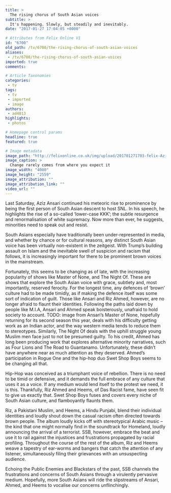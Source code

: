 ```yaml
---
title: >
  The rising chorus of South Asian voices
subtitle: >
  It's happening. Slowly, but steadily and inevitably.
date: "2017-01-27 17:04:05 +0000"

# Attributes from Felix Online V1
id: "6700"
old_path: /tv/6700/the-rising-chorus-of-south-asian-voices
aliases:
 - /tv/6700/the-rising-chorus-of-south-asian-voices
imported: true
comments:

# Article Taxonomies
categories:
 - tv
tags:
 - tv
 - imported
 - image
authors:
 - ad4013
highlights:
 - photos

# Homepage control params
headline: true
featured: true

# Image metadata
image_path: "http://felixonline.co.uk/img/upload/201701271703-felix-Aziz_Anzari_December_2011.jpg"
image_caption: >
  Change rarely comes from where you expect it
image_width: "4000"
image_height: "2559"
image_attribution: ""
image_attribution_link: ""
video_url: ""
---
```


Last Saturday, Aziz Ansari continued his meteoric rise to prominence by being the first person of South Asian descent to host SNL. In his speech, he highlights the rise of a so-called ‘lower-case KKK’; the subtle resurgence and renormalisation of white supremacy. Now more than ever, he suggests, minorities need to speak out and resist.

South Asians especially have traditionally been under-represented in media, and whether by chance or for cultural reasons, any distinct South Asian voice has been virtually non-existent in the zeitgeist. With Trump’s building assault on Islam and the inevitable swell of suspicion and racism that follows, it is increasingly important for there to be prominent brown voices in the mainstream.

Fortunately, this seems to be changing as of late, with the increasing popularity of shows like Master of None, and The Night Of. These are shows that explore the South Asian voice with grace, subtlety and, most importantly, reserved ferocity. For the longest time, any defences of ‘brown’ culture had to be made timidly, as if making the defence itself was some sort of indication of guilt. Those like Ansari and Riz Ahmed, however, are no longer afraid to flaunt their identities. Following the paths laid down by people like M.I.A, Ansari and Ahmed speak boisterously, unafraid to hold society to account.
TODO: image from
Ansari’s Master of None, hopefully returning for its second season this year, deals with his difficulty getting work as an Indian actor, and the way western media tends to reduce them to stereotypes. Similarly, The Night Of deals with the uphill struggle young Muslim men face just to not be presumed guilty. To his credit, Ahmed has long been producing work that explores alternative minority narratives, such as Four Lions and The Road to Guantanamo. Unfortunately, these didn’t have anywhere near as much attention as they deserved. Ahmed’s participation in Rogue One and the hip-hop duo Swet Shop Boys seems to be changing all that.

Hip-Hop was conceived as a triumphant voice of rebellion. There is no need to be timid or defensive, and it demands the full embrace of any culture that uses it as a voice. If any medium would lend itself to the protest we need, it is this. Thankfully, Riz Ahmed and Heems, of Das Racist fame, have seen fit to give us exactly that. Swet Shop Boys fuses and covers every niche of South Asian culture, and flamboyantly flaunts them.

Riz, a Pakistani Muslim, and Heems, a Hindu Punjabi, blend their individual identities and loudly shout down the casual racism often directed towards brown people. The album loudly kicks off with stereotypical Arabic music – the kind that one might normally find in the soundtrack for Homeland, loudly announcing the arrival of a terrorist. SSB, however, embrace the beat and use it to rail against the injustices and frustrations propagated by racial profiling. Throughout the course of the rest of the album, Riz and Heems weave a tapestry of ear-worms and bangers that catch the attention of any listener, simultaneously filing their grievances with an unsuspecting audience.

Echoing the Public Enemies and Blackstars of the past, SSB channels the frustrations and concerns of South Asians through a virulently pervasive medium. Hopefully, more South Asians will ride the slipstreams of Ansari, Ahmed, and Heems to vocalise our concerns unflinchingly.
